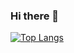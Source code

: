 ### Hi there 👋

[![Top Langs](https://github-readme-stats.vercel.app/api/top-langs/?username=agustiyann&layout=compact)](https://github.com/anuraghazra/github-readme-stats)
